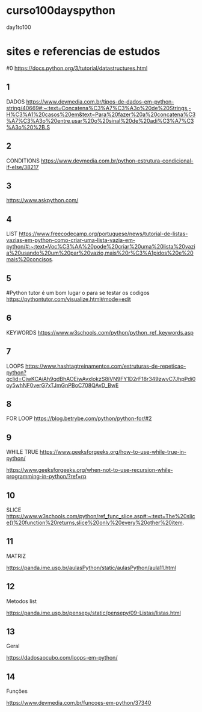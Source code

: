 # curso100dayspython
 day1to100
# sites e referencias de estudos

#0
https://docs.python.org/3/tutorial/datastructures.html

## 1
DADOS
https://www.devmedia.com.br/tipos-de-dados-em-python-string/40669#:~:text=Concatena%C3%A7%C3%A3o%20de%20Strings,-H%C3%A1%20casos%20em&text=Para%20fazer%20a%20concatena%C3%A7%C3%A3o%20entre,usar%20o%20sinal%20de%20adi%C3%A7%C3%A3o%20%2B.S

## 2
CONDITIONS
https://www.devmedia.com.br/python-estrutura-condicional-if-else/38217

## 3
https://www.askpython.com/

## 4
LIST
https://www.freecodecamp.org/portuguese/news/tutorial-de-listas-vazias-em-python-como-criar-uma-lista-vazia-em-python/#:~:text=Voc%C3%AA%20pode%20criar%20uma%20lista%20vazia%20usando%20um%20par%20vazio,mais%20r%C3%A1pidos%20e%20mais%20concisos.

## 5
#Python tutor é um bom lugar o para se testar os codigos
https://pythontutor.com/visualize.html#mode=edit

## 6
KEYWORDS
https://www.w3schools.com/python/python_ref_keywords.asp

## 7
LOOPS
https://www.hashtagtreinamentos.com/estruturas-de-repeticao-python?gclid=CjwKCAiAh9qdBhAOEiwAvxIokzS8iVN9FY1D2rF18r349zwvC7JhpPdi0oy5whNF0verG7xTJmGnPBoC708QAvD_BwE

## 8
FOR LOOP
https://blog.betrybe.com/python/python-for/#2

## 9
WHILE TRUE
https://www.geeksforgeeks.org/how-to-use-while-true-in-python/

https://www.geeksforgeeks.org/when-not-to-use-recursion-while-programming-in-python/?ref=rp

## 10
SLICE
https://www.w3schools.com/python/ref_func_slice.asp#:~:text=The%20slice()%20function%20returns,slice%20only%20every%20other%20item.

## 11
MATRIZ

https://panda.ime.usp.br/aulasPython/static/aulasPython/aula11.html

## 12
Metodos list

https://panda.ime.usp.br/pensepy/static/pensepy/09-Listas/listas.html

## 13
Geral

https://dadosaocubo.com/loops-em-python/

## 14
Funções

https://www.devmedia.com.br/funcoes-em-python/37340
